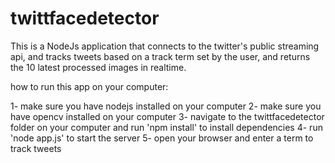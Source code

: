 # twittfacedetector
This is a NodeJs application that connects to the twitter's public streaming api, and tracks tweets based on a track term set by the user, and returns the 10 latest processed images in realtime.

how to run this app on your computer:

1- make sure you have nodejs installed on your computer 
2- make sure you have opencv installed on your computer 
3- navigate to the twittfacedetector folder on your computer and run 'npm install' to install dependencies 
4- run 'node app.js' to start the server
5- open your browser and enter a term to track tweets 
